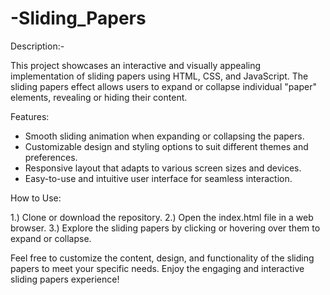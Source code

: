 # -Sliding_Papers

Description:- 

This project showcases an interactive and visually appealing implementation of sliding papers using HTML, CSS, and JavaScript. 
The sliding papers effect allows users to expand or collapse individual "paper" elements, revealing or hiding their content. 

Features:

* Smooth sliding animation when expanding or collapsing the papers.
* Customizable design and styling options to suit different themes and preferences.
* Responsive layout that adapts to various screen sizes and devices.
* Easy-to-use and intuitive user interface for seamless interaction.

How to Use:

1.) Clone or download the repository.
2.) Open the index.html file in a web browser.
3.) Explore the sliding papers by clicking or hovering over them to expand or collapse.

Feel free to customize the content, design, and functionality of the sliding papers to meet your specific needs. 
Enjoy the engaging and interactive sliding papers experience!

